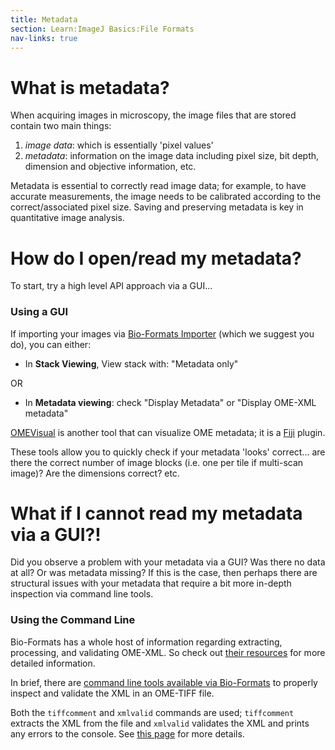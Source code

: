 ```yaml
---
title: Metadata
section: Learn:ImageJ Basics:File Formats
nav-links: true
---
```


# What is metadata?

When acquiring images in microscopy, the image files that are stored contain two main things:

1.  *image data*: which is essentially 'pixel values'
2.  *metadata*: information on the image data including pixel size, bit depth, dimension and objective information, etc.

Metadata is essential to correctly read image data; for example, to have accurate measurements, the image needs to be calibrated according to the correct/associated pixel size. Saving and preserving metadata is key in quantitative image analysis.

# How do I open/read my metadata?

To start, try a high level API approach via a GUI...

### Using a GUI

If importing your images via [Bio-Formats Importer](/formats/bio-formats#bio-formats-importer) (which we suggest you do), you can either:

-   In **Stack Viewing**, View stack with: "Metadata only"

OR

-   In **Metadata viewing**: check "Display Metadata" or "Display OME-XML metadata"

[OMEVisual](/plugins/omevisual) is another tool that can visualize OME metadata; it is a [Fiji](/software/fiji) plugin.

These tools allow you to quickly check if your metadata 'looks' correct... are there the correct number of image blocks (i.e. one per tile if multi-scan image)? Are the dimensions correct? etc.

# What if I cannot read my metadata via a GUI?!

Did you observe a problem with your metadata via a GUI? Was there no data at all? Or was metadata missing? If this is the case, then perhaps there are structural issues with your metadata that require a bit more in-depth inspection via command line tools.

### Using the Command Line

Bio-Formats has a whole host of information regarding extracting, processing, and validating OME-XML. So check out [their resources](https://docs.openmicroscopy.org/ome-model/latest/ome-tiff/tools.html) for more detailed information.

In brief, there are [command line tools available via Bio-Formats](https://docs.openmicroscopy.org/bio-formats/latest/users/comlinetools/) to properly inspect and validate the XML in an OME-TIFF file.

Both the `tiffcomment` and `xmlvalid` commands are used; `tiffcomment` extracts the XML from the file and `xmlvalid` validates the XML and prints any errors to the console. See [this page](https://docs.openmicroscopy.org/bio-formats/latest/users/comlinetools/xml-validation.html) for more details.

